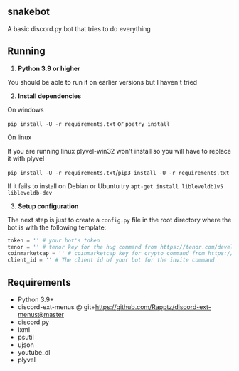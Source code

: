 ## snakebot
A basic discord.py bot that tries to do everything

## Running

1. **Python 3.9 or higher**

You should be able to run it on earlier versions but I haven't tried

2. **Install dependencies**

On windows

`pip install -U -r requirements.txt`
or
`poetry install`

On linux

If you are running linux plyvel-win32 won't install so you will have to replace it with plyvel

`pip install -U -r requirements.txt`/`pip3 install -U -r requirements.txt`

If it fails to install on Debian or Ubuntu try `apt-get install libleveldb1v5 libleveldb-dev`


3. **Setup configuration**

The next step is just to create a `config.py` file in the root directory where
the bot is with the following template:

```py
token = '' # your bot's token
tenor = '' # tenor key for the hug command from https://tenor.com/developer/dashboard
coinmarketcap = '' # coinmarketcap key for crypto command from https://pro.coinmarketcap.com/
client_id = '' # The client id of your bot for the invite command
```

## Requirements

- Python 3.9+
- discord-ext-menus @ git+https://github.com/Rapptz/discord-ext-menus@master
- discord.py
- lxml
- psutil
- ujson
- youtube_dl
- plyvel
